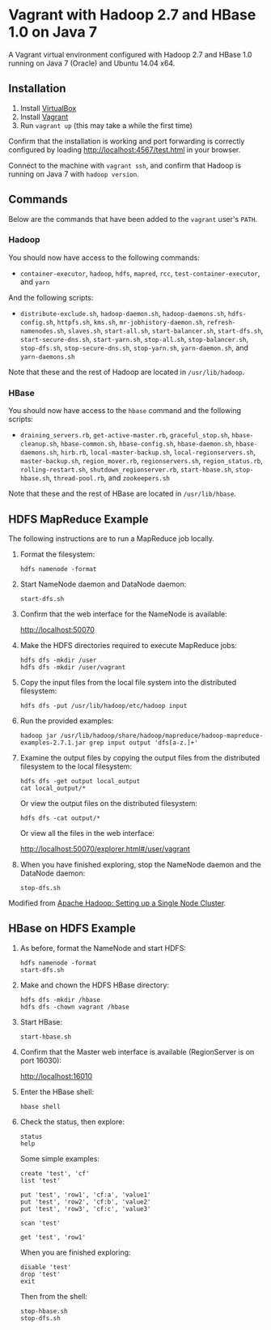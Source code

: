 # Vagrant with Hadoop 2.7 and HBase 1.0 on Java 7

A Vagrant virtual environment configured with Hadoop 2.7 and HBase 1.0 running on Java 7 (Oracle) and Ubuntu 14.04 x64.

## Installation

1. Install [VirtualBox](http://www.virtualbox.org/)
1. Install [Vagrant](http://www.vagrantup.com/downloads)
1. Run `vagrant up` (this may take a while the first time)

Confirm that the installation is working and port forwarding is correctly
configured by loading [http://localhost:4567/test.html](http://localhost:4567/test.html) in your browser.

Connect to the machine with `vagrant ssh`, and confirm that Hadoop is running on Java 7 with `hadoop version`.

## Commands

Below are the commands that have been added to the `vagrant` user's `PATH`.

### Hadoop

You should now have access to the following commands:
* `container-executor`, `hadoop`, `hdfs`, `mapred`, `rcc`, `test-container-executor`, and `yarn`

And the following scripts:
* `distribute-exclude.sh`, `hadoop-daemon.sh`, `hadoop-daemons.sh`, `hdfs-config.sh`, `httpfs.sh`, `kms.sh`, `mr-jobhistory-daemon.sh`, `refresh-namenodes.sh`, `slaves.sh`, `start-all.sh`, `start-balancer.sh`, `start-dfs.sh`, `start-secure-dns.sh`, `start-yarn.sh`, `stop-all.sh`, `stop-balancer.sh`, `stop-dfs.sh`, `stop-secure-dns.sh`, `stop-yarn.sh`, `yarn-daemon.sh`, and `yarn-daemons.sh`

Note that these and the rest of Hadoop are located in `/usr/lib/hadoop`.

### HBase

You should now have access to the `hbase` command and the following scripts:
* `draining_servers.rb`, `get-active-master.rb`, `graceful_stop.sh`, `hbase-cleanup.sh`, `hbase-common.sh`, `hbase-config.sh`, `hbase-daemon.sh`, `hbase-daemons.sh`, `hirb.rb`, `local-master-backup.sh`, `local-regionservers.sh`, `master-backup.sh`, `region_mover.rb`, `regionservers.sh`, `region_status.rb`, `rolling-restart.sh`, `shutdown_regionserver.rb`, `start-hbase.sh`, `stop-hbase.sh`, `thread-pool.rb`, and `zookeepers.sh`

Note that these and the rest of HBase are located in `/usr/lib/hbase`.

## HDFS MapReduce Example

The following instructions are to run a MapReduce job locally.

1. Format the filesystem:
    ```
    hdfs namenode -format
    ```

1. Start NameNode daemon and DataNode daemon:
    ```
    start-dfs.sh
    ```

1. Confirm that the web interface for the NameNode is available:

    [http://localhost:50070](http://localhost:50070)


1. Make the HDFS directories required to execute MapReduce jobs:
    ```
    hdfs dfs -mkdir /user
    hdfs dfs -mkdir /user/vagrant
    ```

1. Copy the input files from the local file system into the distributed filesystem:
    ```
    hdfs dfs -put /usr/lib/hadoop/etc/hadoop input
    ```

1. Run the provided examples:
    ```
    hadoop jar /usr/lib/hadoop/share/hadoop/mapreduce/hadoop-mapreduce-examples-2.7.1.jar grep input output 'dfs[a-z.]+'
    ```

1. Examine the output files by copying the output files from the distributed filesystem to the local filesystem:
    ```
    hdfs dfs -get output local_output
    cat local_output/*
    ```
    Or view the output files on the distributed filesystem:
    ```
    hdfs dfs -cat output/*
    ```
    Or view all the files in the web interface:

    [http://localhost:50070/explorer.html#/user/vagrant](http://localhost:50070/explorer.html#/user/vagrant)


1. When you have finished exploring, stop the NameNode daemon and the DataNode daemon:
    ```
    stop-dfs.sh
    ```

Modified from [Apache Hadoop: Setting up a Single Node Cluster](http://hadoop.apache.org/docs/current/hadoop-project-dist/hadoop-common/SingleCluster.html).

## HBase on HDFS Example

1. As before, format the NameNode and start HDFS:
    ```
    hdfs namenode -format
    start-dfs.sh
    ```

1. Make and chown the HDFS HBase directory:
    ```
    hdfs dfs -mkdir /hbase
    hdfs dfs -chown vagrant /hbase
    ```

1. Start HBase:
    ```
    start-hbase.sh
    ```

1. Confirm that the Master web interface is available (RegionServer is on port 16030):

    [http://localhost:16010](http://localhost:16010)


1. Enter the HBase shell:
    ```
    hbase shell
    ```

1. Check the status, then explore:
    ```
    status
    help
    ```
    Some simple examples:
    ```
    create 'test', 'cf'
    list 'test'

    put 'test', 'row1', 'cf:a', 'value1'
    put 'test', 'row2', 'cf:b', 'value2'
    put 'test', 'row3', 'cf:c', 'value3'

    scan 'test'

    get 'test', 'row1'
    ```
    When you are finished exploring:
    ```
    disable 'test'
    drop 'test'
    exit
    ```
    Then from the shell:
    ```
    stop-hbase.sh
    stop-dfs.sh
    ```

